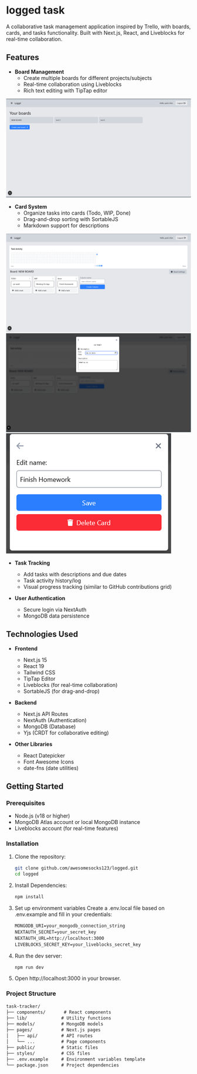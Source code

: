 # logged task

A collaborative task management application inspired by Trello, with boards, cards, and tasks functionality. Built with Next.js, React, and Liveblocks for real-time collaboration.

<!-- Replace with actual screenshot -->

## Features

- **Board Management**
  - Create multiple boards for different projects/subjects
  - Real-time collaboration using Liveblocks
  - Rich text editing with TipTap editor
  
![board page](https://github.com/awesomesocks123/logged/blob/main/pictures/boardpage.png?raw=true)

- **Card System**
  - Organize tasks into cards (Todo, WIP, Done)
  - Drag-and-drop sorting with SortableJS
  - Markdown support for descriptions
 
![column](https://github.com/awesomesocks123/logged/blob/main/pictures/column.png?raw=true)
![card creation](https://github.com/awesomesocks123/logged/blob/main/pictures/card_creation.png?raw=true)
![edit_card](https://github.com/awesomesocks123/logged/blob/main/pictures/edit_card.png?raw=true)

- **Task Tracking**
  - Add tasks with descriptions and due dates
  - Task activity history/log
  - Visual progress tracking (similar to GitHub contributions grid)

- **User Authentication**
  - Secure login via NextAuth
  - MongoDB data persistence

## Technologies Used

- **Frontend**
  - Next.js 15
  - React 19
  - Tailwind CSS
  - TipTap Editor
  - Liveblocks (for real-time collaboration)
  - SortableJS (for drag-and-drop)

- **Backend**
  - Next.js API Routes
  - NextAuth (Authentication)
  - MongoDB (Database)
  - Yjs (CRDT for collaborative editing)

- **Other Libraries**
  - React Datepicker
  - Font Awesome Icons
  - date-fns (date utilities)

## Getting Started

### Prerequisites

- Node.js (v18 or higher)
- MongoDB Atlas account or local MongoDB instance
- Liveblocks account (for real-time features)

### Installation

1. Clone the repository:
   ```bash
   git clone github.com/awesomesocks123/logged.git
   cd logged
   ```

2. Install Dependencies:
    ```bash
    npm install
    ```
    
3. Set up environment variables 
  Create a .env.local file based on .env.example and fill in your credentials:

    ```txt
    MONGODB_URI=your_mongodb_connection_string
    NEXTAUTH_SECRET=your_secret_key
    NEXTAUTH_URL=http://localhost:3000
    LIVEBLOCKS_SECRET_KEY=your_liveblocks_secret_key
    ```

4. Run the dev server:
    ```
    npm run dev
    ```
5. Open http://localhost:3000 in your browser.

### Project Structure
    task-tracker/
    ├── components/       # React components
    ├── lib/             # Utility functions
    ├── models/          # MongoDB models
    ├── pages/           # Next.js pages
    │   ├── api/         # API routes
    │   └── ...          # Page components
    ├── public/          # Static files
    ├── styles/          # CSS files
    ├── .env.example     # Environment variables template
    └── package.json     # Project dependencies
